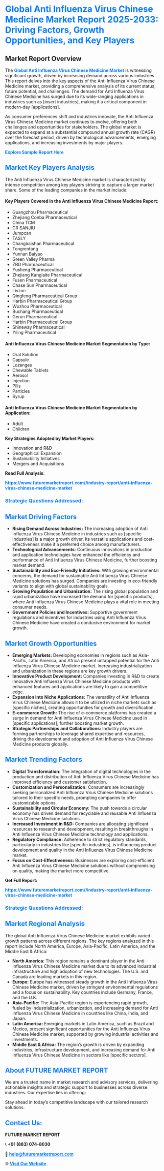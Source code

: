 <h1 style="color: #007BFF;">Global Anti Influenza Virus Chinese Medicine Market Report 2025-2033: Driving Factors, Growth Opportunities, and Key Players</h1>

<section id="overview">
<h2>Market Report Overview</h2>
<p>The <a href="https://www.futuremarketreport.com//industry-report/anti-influenza-virus-chinese-medicine-market" style="color: #007BFF; text-decoration: none;"><strong>Global Anti Influenza Virus Chinese Medicine Market</strong></a> is witnessing significant growth, driven by increasing demand across various industries. This report delves into the key aspects of the Anti Influenza Virus Chinese Medicine market, providing a comprehensive analysis of its current status, future potential, and challenges. The demand for Anti Influenza Virus Chinese Medicine has surged due to its wide-ranging applications in industries such as [insert industries], making it a critical component in modern-day [applications].</p>
<p>As consumer preferences shift and industries innovate, the Anti Influenza Virus Chinese Medicine market continues to evolve, offering both challenges and opportunities for stakeholders. The global market is expected to expand at a substantial compound annual growth rate (CAGR) over the forecast period, driven by technological advancements, emerging applications, and increasing investments by major players.</p>
</section>

<section id="overview">
<p><a href="https://www.futuremarketreport.com//request-sample/reportId=78154" style="color: #007BFF; text-decoration: none;"><strong>Explore Sample Report Here</strong></a></p>
</section>

<section id="key-players">
<h2 style="color: #007BFF;">Market Key Players Analysis</h2>
<p>The Anti Influenza Virus Chinese Medicine market is characterized by intense competition among key players striving to capture a larger market share. Some of the leading companies in the market include:</p>
<h4>Key Players Covered in the Anti Influenza Virus Chinese Medicine Report:</h4>
<ul><li>Guangzhou Pharmaceutical</li><li>Zhejiang Conba Pharmaceutical</li><li>China TCM</li><li>CR SANJIU</li><li>Jumpcan</li><li>TASLY</li><li>Changbaishan Pharmaceutical</li><li>Tongrentang</li><li>Yunnan Baiyao</li><li>Green Valley Pharma</li><li>ZBD Pharmaceutical</li><li>Yusheng Pharmaceutical</li><li>Zhejiang Kanglaite Pharmaceutical</li><li>Fusen Pharmaceutical</li><li>Chase Sun Pharmaceutical</li><li>Livzon</li><li>Qingfeng Pharmaceutical Group</li><li>Harbin Pharmaceutical Group</li><li>Wuzhou Pharmaceutical</li><li>Buchang Pharmaceutical</li><li>Gerun Pharmaceutical</li><li>Harbin Pharmaceutical Group</li><li>Shineway Pharmaceutical</li><li>Yiling Pharmaceutical</li></ul>
<h4>Anti Influenza Virus Chinese Medicine Market Segmentation by Type:</h4>
<ul><li>Oral Solution</li><li>Capsule</li><li>Lozenges</li><li>Chewable Tablets</li><li>Aerosol</li><li>Injection</li><li>Pills</li><li>Particles</li><li>Syrup</li></ul>

<h4>Anti Influenza Virus Chinese Medicine Market Segmentation by Application:</h4>
<ul><li>Adult</li><li>Children</li></ul>
<p><strong>Key Strategies Adopted by Market Players:</strong></p>
<ul>
<li>Innovation and R&D</li>
<li>Geographical Expansion</li>
<li>Sustainability Initiatives</li>
<li>Mergers and Acquisitions</li>
</ul>
</section>

<section>
<p><strong>Read Full Analysis: </strong></p><a href="https://www.futuremarketreport.com//industry-report/anti-influenza-virus-chinese-medicine-market" style="color: #007BFF; text-decoration: none;"><strong>https://www.futuremarketreport.com//industry-report/anti-influenza-virus-chinese-medicine-market</strong></a>
<h3 style="color: #007BFF;">Strategic Questions Addressed:</h3>
</section>

<section id="driving-factors">
<h2 style="color: #007BFF;">Market Driving Factors</h2>
<ul>
<li><strong>Rising Demand Across Industries:</strong> The increasing adoption of Anti Influenza Virus Chinese Medicine in industries such as [specific industries] is a major growth driver. Its versatile applications and cost-effectiveness make it a preferred choice among manufacturers.</li>
<li><strong>Technological Advancements:</strong> Continuous innovations in production and application technologies have enhanced the efficiency and performance of Anti Influenza Virus Chinese Medicine, further boosting market demand.</li>
<li><strong>Sustainability and Eco-Friendly Initiatives:</strong> With growing environmental concerns, the demand for sustainable Anti Influenza Virus Chinese Medicine solutions has surged. Companies are investing in eco-friendly variants to align with global sustainability goals.</li>
<li><strong>Growing Population and Urbanization:</strong> The rising global population and rapid urbanization have increased the demand for [specific products], where Anti Influenza Virus Chinese Medicine plays a vital role in meeting consumer needs.</li>
<li><strong>Government Policies and Incentives:</strong> Supportive government regulations and incentives for industries using Anti Influenza Virus Chinese Medicine have created a conducive environment for market growth.</li>
</ul>
</section>

<section id="growth-opportunities">
<h2 style="color: #007BFF;">Market Growth Opportunities</h2>
<ul>
<li><strong>Emerging Markets:</strong> Developing economies in regions such as Asia-Pacific, Latin America, and Africa present untapped potential for the Anti Influenza Virus Chinese Medicine market. Increasing industrialization and urbanization in these regions are key growth drivers.</li>
<li><strong>Innovative Product Development:</strong> Companies investing in R&D to create innovative Anti Influenza Virus Chinese Medicine products with enhanced features and applications are likely to gain a competitive edge.</li>
<li><strong>Expansion into Niche Applications:</strong> The versatility of Anti Influenza Virus Chinese Medicine allows it to be utilized in niche markets such as [specific niches], creating opportunities for growth and diversification.</li>
<li><strong>E-commerce Growth:</strong> The rise of e-commerce platforms has created a surge in demand for Anti Influenza Virus Chinese Medicine used in [specific applications], further boosting market growth.</li>
<li><strong>Strategic Partnerships and Collaborations:</strong> Industry players are forming partnerships to leverage shared expertise and resources, driving the development and adoption of Anti Influenza Virus Chinese Medicine products globally.</li>
</ul>
</section>

<section id="trending-factors">
<h2 style="color: #007BFF;">Market Trending Factors</h2>
<ul>
<li><strong>Digital Transformation:</strong> The integration of digital technologies in the production and distribution of Anti Influenza Virus Chinese Medicine has improved efficiency and customer satisfaction.</li>
<li><strong>Customization and Personalization:</strong> Consumers are increasingly seeking personalized Anti Influenza Virus Chinese Medicine solutions tailored to their specific needs, prompting companies to offer customizable options.</li>
<li><strong>Sustainability and Circular Economy:</strong> The push towards a circular economy has driven demand for recyclable and reusable Anti Influenza Virus Chinese Medicine solutions.</li>
<li><strong>Increased Investment in R&D:</strong> Companies are allocating significant resources to research and development, resulting in breakthroughs in Anti Influenza Virus Chinese Medicine technology and applications.</li>
<li><strong>Regulatory Compliance:</strong> Adherence to strict regulatory standards, particularly in industries like [specific industries], is influencing product development and quality in the Anti Influenza Virus Chinese Medicine market.</li>
<li><strong>Focus on Cost-Effectiveness:</strong> Businesses are exploring cost-efficient Anti Influenza Virus Chinese Medicine solutions without compromising on quality, making the market more competitive.</li>
</ul>
</section>

<section>
<p><strong>Get Full Report: </strong></p><a href="https://www.futuremarketreport.com//industry-report/anti-influenza-virus-chinese-medicine-market" style="color: #007BFF; text-decoration: none;"><strong>https://www.futuremarketreport.com//industry-report/anti-influenza-virus-chinese-medicine-market</strong></a>
<h3 style="color: #007BFF;">Strategic Questions Addressed:</h3>
</section>


<section id="regional-analysis">
<h2 style="color: #007BFF;">Market Regional Analysis</h2>
<p>The global Anti Influenza Virus Chinese Medicine market exhibits varied growth patterns across different regions. The key regions analyzed in this report include North America, Europe, Asia-Pacific, Latin America, and the Middle East & Africa:</p>
<ul>
<li><strong>North America:</strong> This region remains a dominant player in the Anti Influenza Virus Chinese Medicine market due to its advanced industrial infrastructure and high adoption of new technologies. The U.S. and Canada are leading markets in this region.</li>
<li><strong>Europe:</strong> Europe has witnessed steady growth in the Anti Influenza Virus Chinese Medicine market, driven by stringent environmental regulations and a focus on sustainability. Key countries include Germany, France, and the U.K.</li>
<li><strong>Asia-Pacific:</strong> The Asia-Pacific region is experiencing rapid growth, fueled by industrialization, urbanization, and increasing demand for Anti Influenza Virus Chinese Medicine in countries like China, India, and Japan.</li>
<li><strong>Latin America:</strong> Emerging markets in Latin America, such as Brazil and Mexico, present significant opportunities for the Anti Influenza Virus Chinese Medicine market, supported by growing industrial activities and investments.</li>
<li><strong>Middle East & Africa:</strong> The region’s growth is driven by expanding industries, infrastructure development, and increasing demand for Anti Influenza Virus Chinese Medicine in sectors like [specific sectors].</li>
</ul>
</section>

<footer>
<h2 style="color: #007BFF;">About FUTURE MARKET REPORT</h2>
<p>We are a trusted name in market research and advisory services, delivering actionable insights and strategic support to businesses across diverse industries. Our expertise lies in offering:</p>

<p>Stay ahead in today’s competitive landscape with our tailored research solutions.</p>

<h2 style="color: #007BFF;">Contact Us:</h2>
<p><strong>FUTURE MARKET REPORT</strong></p>
<p>📞 <strong>+91 (883) 074-8030</strong></p>
<p>📧 <strong><a href="mailto:help@futuremarketreport.com" style="color: #007BFF;">help@futuremarketreport.com</a></strong></p>
<p>🌐 <strong><a href="https://www.futuremarketreport.com/" style="color: #007BFF;">Visit Our Website</a></strong></p>
</footer>